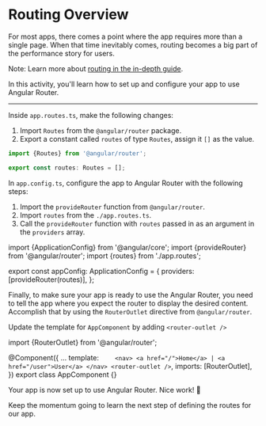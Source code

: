 # Routing Overview

For most apps, there comes a point where the app requires more than a single page. When that time inevitably comes, routing becomes a big part of the performance story for users.

Note: Learn more about [routing in the in-depth guide](/guide/routing).

In this activity, you'll learn how to set up and configure your app to use Angular Router.

<hr>

<docs-workflow>

<docs-step title="Create an app.routes.ts file">

Inside `app.routes.ts`, make the following changes:

1. Import `Routes` from the `@angular/router` package.
2. Export a constant called `routes` of type `Routes`, assign it `[]` as the value.

```ts
import {Routes} from '@angular/router';

export const routes: Routes = [];
```

</docs-step>

<docs-step title="Add routing to provider">

In `app.config.ts`, configure the app to Angular Router with the following steps:

1. Import the `provideRouter` function from `@angular/router`.
1. Import `routes` from the `./app.routes.ts`.
1. Call the `provideRouter` function with `routes` passed in as an argument in the `providers` array.

<docs-code language="ts" highlight="[2,3,6]">
import {ApplicationConfig} from '@angular/core';
import {provideRouter} from '@angular/router';
import {routes} from './app.routes';

export const appConfig: ApplicationConfig = {
providers: [provideRouter(routes)],
};
</docs-code>

</docs-step>

<docs-step title="Import `RouterOutlet` in the component">

Finally, to make sure your app is ready to use the Angular Router, you need to tell the app where you expect the router to display the desired content. Accomplish that by using the `RouterOutlet` directive from `@angular/router`.

Update the template for `AppComponent` by adding `<router-outlet />`

<docs-code language="angular-ts" highlight="[11]">
import {RouterOutlet} from '@angular/router';

@Component({
...
template: `     <nav>
      <a href="/">Home</a>
      |
      <a href="/user">User</a>
    </nav>
    <router-outlet />
  `,
imports: [RouterOutlet],
})
export class AppComponent {}
</docs-code>

</docs-step>

</docs-workflow>

Your app is now set up to use Angular Router. Nice work! 🙌

Keep the momentum going to learn the next step of defining the routes for our app.

